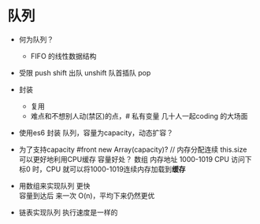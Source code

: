 # 队列

- 何为队列？
  - FIFO 的线性数据结构

- 受限
  push
  shift 出队
  unshift 队首插队
  pop 

- 封装
  - 复用
  - 难点和不想别人动(禁区)的点，# 私有变量
  几十人一起coding 的大场面

- 使用es6 封装 队列，容量为capacity，动态扩容？

- 为了支持capacity
  #front 
  new Array(capacity)? // 内存分配连续
  this.size
  可以更好地利用CPU缓存
  容量好处？
  数组 内存地址 1000-1019 CPU 访问下标0 时，CPU 就可以将1000-1019连续内存加载到**缓存**

- 用数组来实现队列 更快  
  容量到达后 来一次 O(n)，平均下来仍然更优
- 链表实现队列 执行速度是一样的 